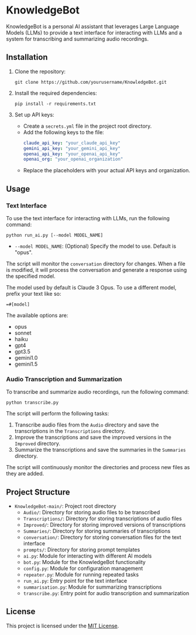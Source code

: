 # KnowledgeBot

KnowledgeBot is a personal AI assistant that leverages Large Language Models (LLMs) to provide a text interface for interacting with LLMs and a system for transcribing and summarizing audio recordings.

## Installation

1. Clone the repository:
   ```
   git clone https://github.com/yourusername/KnowledgeBot.git
   ```

2. Install the required dependencies:
   ```
   pip install -r requirements.txt
   ```

3. Set up API keys:
   - Create a `secrets.yml` file in the project root directory.
   - Add the following keys to the file:
     ```yaml
     claude_api_key: "your_claude_api_key"
     gemini_api_key: "your_gemini_api_key"
     openai_api_key: "your_openai_api_key"
     openai_org: "your_openai_organization"
     ```
   - Replace the placeholders with your actual API keys and organization.

## Usage

### Text Interface

To use the text interface for interacting with LLMs, run the following command:
```
python run_ai.py [--model MODEL_NAME]
```

- `--model MODEL_NAME`: (Optional) Specify the model to use. Default is "opus".

The script will monitor the `conversation` directory for changes. When a file is modified, it will process the conversation and generate a response using the specified model.

The model used by default is Claude 3 Opus. To use a different model, prefix your text like so:
```
=#[model]
```
The available options are:
- opus
- sonnet
- haiku
- gpt4
- gpt3.5
- gemini1.0
- gemini1.5


### Audio Transcription and Summarization

To transcribe and summarize audio recordings, run the following command:
```
python transcribe.py
```

The script will perform the following tasks:
1. Transcribe audio files from the `Audio` directory and save the transcriptions in the `Transcriptions` directory.
2. Improve the transcriptions and save the improved versions in the `Improved` directory.
3. Summarize the transcriptions and save the summaries in the `Summaries` directory.

The script will continuously monitor the directories and process new files as they are added.

## Project Structure

- `KnowledgeBot-main/`: Project root directory
  - `Audio/`: Directory for storing audio files to be transcribed
  - `Transcriptions/`: Directory for storing transcriptions of audio files
  - `Improved/`: Directory for storing improved versions of transcriptions
  - `Summaries/`: Directory for storing summaries of transcriptions
  - `conversation/`: Directory for storing conversation files for the text interface
  - `prompts/`: Directory for storing prompt templates
  - `ai.py`: Module for interacting with different AI models
  - `bot.py`: Module for the KnowledgeBot functionality
  - `config.py`: Module for configuration management
  - `repeater.py`: Module for running repeated tasks
  - `run_ai.py`: Entry point for the text interface
  - `summarisation.py`: Module for summarizing transcriptions
  - `transcribe.py`: Entry point for audio transcription and summarization


## License

This project is licensed under the [MIT License](LICENSE).